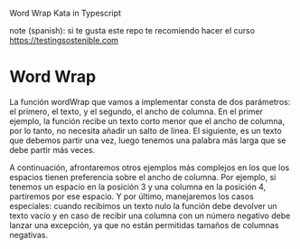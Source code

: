 Word Wrap Kata in Typescript

note (spanish): si te gusta este repo te recomiendo hacer el curso https://testingsostenible.com 

# Word Wrap

La función wordWrap que vamos a implementar consta de dos parámetros: el primero, el texto, y el segundo, el ancho de columna. En el primer ejemplo, la función recibe un texto corto menor que el ancho de columna, por lo tanto, no necesita añadir un salto de línea. El siguiente, es un texto que debemos partir una vez, luego tenemos una palabra más larga que se debe partir más veces. 

A continuación, afrontaremos otros ejemplos más complejos en los que los espacios tienen preferencia sobre el ancho de columna. Por ejemplo, si tenemos un espacio en la posición 3 y una columna en la posición 4, partiremos por ese espacio. Y por último, manejaremos los casos especiales: cuando recibimos un texto nulo la función debe devolver un texto vacío y en caso de recibir una columna con un número negativo debe lanzar una excepción, ya que no están permitidas tamaños de columnas negativas.
